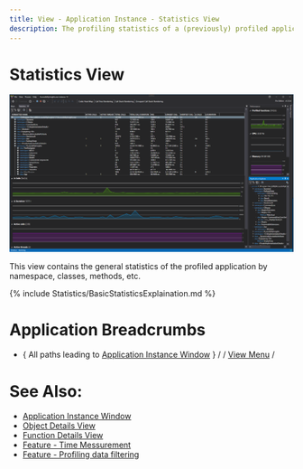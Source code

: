 ```yaml
---
title: View - Application Instance - Statistics View
description: The profiling statistics of a (previously) profiled application.
---
```

# Statistics View
![assets/img/ApplicationInstanceWindow/StatisticsWindow.png](../../../assets/img/ApplicationInstanceWindow/StatisticsWindow.png)


This view contains the general statistics of the profiled application by namespace, classes, methods, etc.

{% include Statistics/BasicStatisticsExplaination.md %}


# Application Breadcrumbs
- { All paths leading to [Application Instance Window](../ApplicationInstanceDockWindow.md) } /   / [View Menu](../ApplicationInstanceDockWindow/MenuBar.md#view-menu) / 

# See Also:
- [Application Instance Window](../ApplicationInstanceDockWindow.md)
- [Object Details View](ObjectDetailsView.md)
- [Function Details View](CodeMemberDetailsView.md)
- [Feature - Time Messurement](../../features/TimeMessurement.md)
- [Feature - Profiling data filtering](../../features/ProfilingDataFiltering.md)

